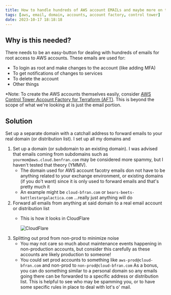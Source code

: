 ```yaml
---
title: How to handle hundreds of AWS account EMAILs and maybe more on the cheap
tags: [aws, email, domain, accounts, account factory, control tower]
date: 2023-10-17 18:18:18
---
```


## Why is this needed?
There needs to be an easy-button for dealing with hundreds of emails for root access to AWS accounts. These emails are used for:

* To login as root and make changes to the account (like adding MFA)
* To get notifications of changes to services
* To delete the account
* Other things

*Note: To create the AWS accounts themselves easily, consider [AWS Control Tower Account Factory for Terraform (AFT)](https://docs.aws.amazon.com/controltower/latest/userguide/taf-account-provisioning.html). This is beyond the scope of what we're looking at is just the email portion.

## Solution
Set up a separate domain with a catchall address to forward emails to your real domain (or distribution list). I set up all my domains and
1. Set up a domain (or subdomain to an existing domain). I was advised that emails coming from subdomains such as `yourmom@aws.cloud.benfran.com` may be considered more spammy, but I haven't tested that theory (YMMV).
    * The domain used for AWS account facotry emails don not have to be anything related to your exchange environment, or existing domains (if you do't want) since it is only used to forward emails and that's pretty much it
    * An example might be `cloud-bfran.com` or `bears-beets-battlestargalactica.com` ...really just anything will do
2. Forward all emails from anything at said domain to a real email account or distribution list
    * This is how it looks in CloudFlare

      ![CloudFlare](https://i.imgur.com/7AHnKHk.png)
3. Splitting out prod from non-prod to minimize noise
    * You may not care so much about maintenance events happening in non-production accounts, but consider this carefully as these accounts are likely production to someone!
    * You could set prod accounts to something like `aws-prod@cloud-bfran.com` and non-prod to `non-prod@cloud-bfran.com`
As a bonus, you can do something similar to a personal domain so any emails going there can be forwarded to a specific address or distribution list. This is helpful to see who may be spamming you, or to have some specific rules in place to deal with lot's o' mail.